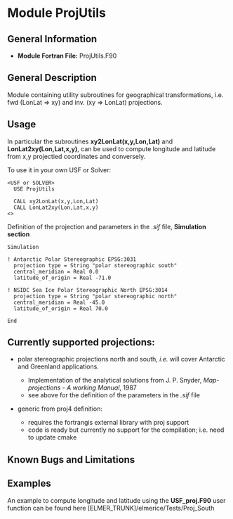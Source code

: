 # Module  ProjUtils

## General Information  
- **Module Fortran File:** ProjUtils.F90  
  
## General Description  
Module containing utility subroutines for geographical transformations, i.e. fwd (LonLat => xy) and inv. (xy => LonLat) projections.  


## Usage

In particular the subroutines **xy2LonLat(x,y,Lon,Lat)** and **LonLat2xy(Lon,Lat,x,y)**, can be used to compute longitude and latitude from x,y projectied coordinates and conversely.

To use it in your own USF or Solver:
```
<USF or SOLVER>
  USE ProjUtils

  CALL xy2LonLat(x,y,Lon,Lat)
  CALL LonLat2xy(Lon,Lat,x,y)
<>  
```

Definition of the projection and parameters in the *.sif* file, **Simulation section**

```
Simulation

! Antarctic Polar Stereographic EPSG:3031
  projection type = String "polar stereographic south"
  central_meridian = Real 0.0
  latitude_of_origin = Real -71.0

! NSIDC Sea Ice Polar Stereographic North EPSG:3014
  projection type = String "polar stereographic north"
  central_meridian = Real -45.0
  latitude_of_origin = Real 70.0

End
```

## Currently supported projections:  

- polar stereographic projections north and south, *i.e.* will cover Antarctic and Greenland applications. 
	- Implementation of the analytical solutions from J. P. Snyder, *Map-projections - A working Manual*, 1987   
	- see above for the definition of the parameters in the *.sif* file

- generic from proj4 definition:   
	- requires the fortrangis external library with proj support  
	- code is ready but currently no support for the compilation; i.e. need to update cmake

## Known Bugs and Limitations  

## Examples

An example to compute longitude and latitude using the **USF_proj.F90** user function can be found here [ELMER_TRUNK]/elmerice/Tests/Proj_South   

